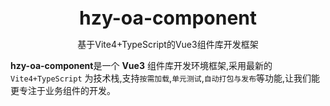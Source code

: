 <br />
<br />
<div style="text-align:center">
<b style="font-size:30px">hzy-oa-component</b>
<p>基于Vite4+TypeScript的Vue3组件库开发框架</p>

</div>

**hzy-oa-component**是一个 **Vue3** 组件库开发环境框架,采用最新的 `Vite4+TypeScript` 为技术栈,支持`按需加载`,`单元测试`,`自动打包与发布`等功能,让我们能更专注于业务组件的开发。

